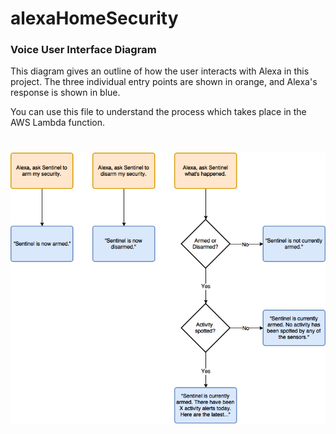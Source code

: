 # alexaHomeSecurity
### Voice User Interface Diagram
This diagram gives an outline of how the user interacts with Alexa in this project. The three individual entry points are shown in orange, and Alexa's response is shown in blue.

You can use this file to understand the process which takes place in the AWS Lambda function.
#
![Screenshot](alexaHomeSecurityVUI.png)